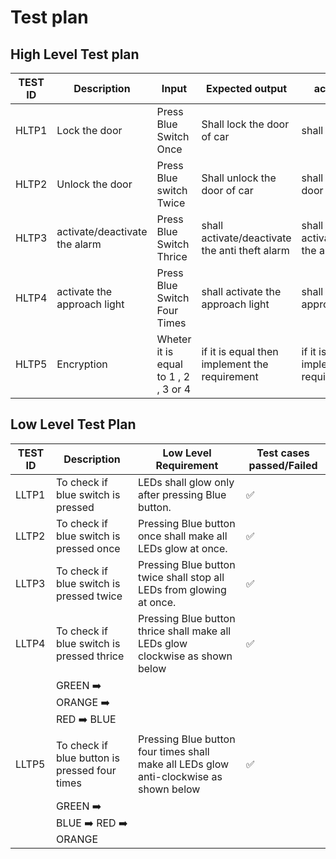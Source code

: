 # Test plan
## High Level Test plan

|TEST ID | Description | Input | Expected output | actual output|
|---|---|---|---|---|
| HLTP1 | Lock the door | Press Blue Switch Once | Shall lock the door of car | shall lock the door |
| HLTP2 | Unlock the door | Press Blue switch Twice | Shall unlock the door of car | shall unlock the door |
| HLTP3 | activate/deactivate the alarm | Press Blue Switch Thrice | shall activate/deactivate the anti theft alarm | shall activate/deactivate the anti theft alarm |
| HLTP4 | activate the approach light | Press Blue Switch Four Times | shall activate the approach light | shall activate the approach light |
| HLTP5 | Encryption | Wheter it is equal to 1 , 2 , 3 or 4 | if it is equal then implement the requirement | if it is equal then implement the requirement |


## Low Level Test Plan

| TEST ID | Description | Low Level Requirement | Test cases passed/Failed |
|---|---|---|---|
| LLTP1 | To check if blue switch is pressed | LEDs shall glow only after pressing Blue button. | ✅
| LLTP2 | To check if blue switch is pressed once| Pressing Blue button once shall make all LEDs glow at once. | ✅
| LLTP3 | To check if blue switch is pressed twice | Pressing Blue button twice shall stop all LEDs from glowing at once. | ✅
| LLTP4 | To check if blue switch is pressed thrice | Pressing Blue button thrice shall make all LEDs glow clockwise as shown below | ✅
|   | GREEN :arrow_right: ORANGE :arrow_right: RED :arrow_right: BLUE |  
| LLTP5 | To check if blue button is pressed four times | Pressing Blue button four times shall make all LEDs glow anti-clockwise as shown below | ✅
|   | GREEN :arrow_right: BLUE :arrow_right: RED :arrow_right: ORANGE 
